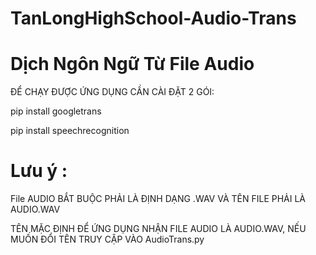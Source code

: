 # TanLongHighSchool-Audio-Trans
# Dịch Ngôn Ngữ Từ File Audio

ĐỂ CHẠY ĐƯỢC ỨNG DỤNG CẦN CÀI ĐẶT 2 GÓI:

pip install googletrans

pip install speechrecognition
# Lưu ý :

File AUDIO BẮT BUỘC PHẢI LÀ ĐỊNH DẠNG .WAV VÀ TÊN FILE PHẢI LÀ AUDIO.WAV

TÊN MẶC ĐỊNH ĐỂ ỨNG DỤNG NHẬN FILE AUDIO LÀ AUDIO.WAV, NẾU MUỐN ĐỔI TÊN TRUY CẬP VÀO AudioTrans.py
